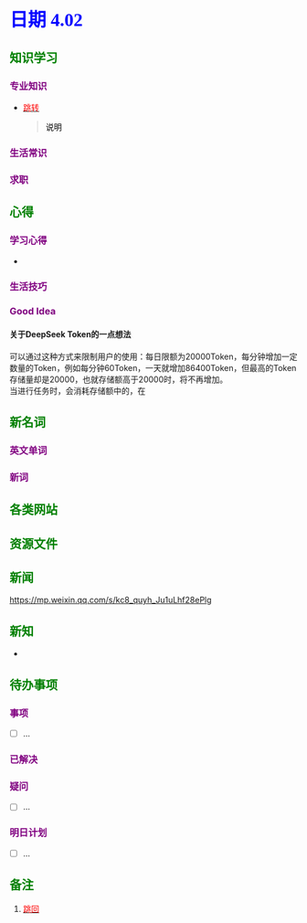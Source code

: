 ## <font color = blue face=楷体 size=6>日期 4.02 </font>

## <font color = green>知识学习 </font>
### <font color = purple>专业知识 </font>
+ <a id = "01-1">  [<font color = red>跳转</font>](#01-2)
   > <font color = o> 说明 </font>
### <font color = purple>生活常识 </font>

### <font color = purple>求职 </font>



## <font color = green>心得 </font>
### <font color = purple>学习心得 </font>
+ 
### <font color = purple>生活技巧 </font>

### <font color = purple>Good Idea </font>
#### 关于DeepSeek Token的一点想法
可以通过这种方式来限制用户的使用：每日限额为20000Token，每分钟增加一定数量的Token，例如每分钟60Token，一天就增加86400Token，但最高的Token存储量却是20000，也就存储额高于20000时，将不再增加。<br/>当进行任务时，会消耗存储额中的，在


## <font color = green>新名词 </font>
### <font color = purple>英文单词 </font>
### <font color = purple>新词 </font>



## <font color = green>各类网站 </font>


## <font color = green>资源文件 </font>


## <font color = green>新闻 </font>
https://mp.weixin.qq.com/s/kc8_quyh_Ju1uLhf28ePlg

## <font color = green>新知 </font>
+ 

## <font color = green>待办事项 </font>
### <font color = purple>事项 </font>
- [ ] ...
### <font color = purple>已解决 </font>
### <font color = purple>疑问 </font>
- [ ] ...
### <font color = purple>明日计划 </font>
- [ ] ...


## <font color = green>备注 </font>
  1. <a id ="01-2">[<font color = red>跳回</font>](#01-1)



<!--stackedit_data:
eyJoaXN0b3J5IjpbLTIwODcyMjY2NjIsLTIwODg1NzE0OTUsLT
g4MzgxOTE5OCwxOTU2MTI5NjM2LC03MTc3MzQxODYsLTc5NTYx
MDQ0MiwxNTYyMzYzNTkyLDY4OTc5MjY0OF19
-->